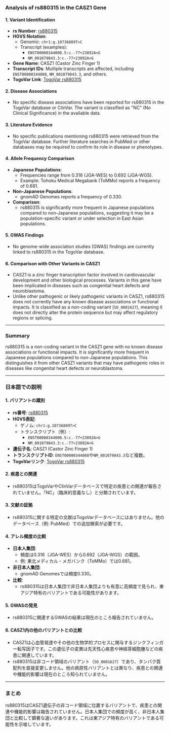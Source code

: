 ### Analysis of rs880315 in the CASZ1 Gene

#### 1. **Variant Identification**
   - **rs Number**: [rs880315](https://identifiers.org/dbsnp/rs880315)
   - **HGVS Notation**:
     - Genomic: `chr1:g.10736809T>C`
     - Transcript (examples):
       - `ENST00000344008.5:c.-77+23892A>G`
       - `NM_001079843.3:c.-77+23892A>G`
   - **Gene Name**: CASZ1 (Castor Zinc Finger 1)
   - **Transcript IDs**: Multiple transcripts are affected, including `ENST00000344008`, `NM_001079843.3`, and others.
   - **TogoVar Link**: [TogoVar rs880315](https://togovar.org/variant/tgv344062)

#### 2. **Disease Associations**
   - No specific disease associations have been reported for rs880315 in the TogoVar database or ClinVar. The variant is classified as "NC" (No Clinical Significance) in the available data.

#### 3. **Literature Evidence**
   - No specific publications mentioning rs880315 were retrieved from the TogoVar database. Further literature searches in PubMed or other databases may be required to confirm its role in disease or phenotypes.

#### 4. **Allele Frequency Comparison**
   - **Japanese Populations**:
     - Frequencies range from 0.316 (JGA-WES) to 0.692 (JGA-WGS).
     - Example: Tohoku Medical Megabank (ToMMo) reports a frequency of 0.681.
   - **Non-Japanese Populations**:
     - gnomAD Genomes reports a frequency of 0.330.
   - **Comparison**:
     - rs880315 is significantly more frequent in Japanese populations compared to non-Japanese populations, suggesting it may be a population-specific variant or under selection in East Asian populations.

#### 5. **GWAS Findings**
   - No genome-wide association studies (GWAS) findings are currently linked to rs880315 in the TogoVar database.

#### 6. **Comparison with Other Variants in CASZ1**
   - CASZ1 is a zinc finger transcription factor involved in cardiovascular development and other biological processes. Variants in this gene have been implicated in diseases such as congenital heart defects and neuroblastoma.
   - Unlike other pathogenic or likely pathogenic variants in CASZ1, rs880315 does not currently have any known disease associations or functional impacts. It is classified as a non-coding variant (`SO_0001627`), meaning it does not directly alter the protein sequence but may affect regulatory regions or splicing.

---

### Summary
rs880315 is a non-coding variant in the CASZ1 gene with no known disease associations or functional impacts. It is significantly more frequent in Japanese populations compared to non-Japanese populations. This distinguishes it from other CASZ1 variants that may have pathogenic roles in diseases like congenital heart defects or neuroblastoma.

---

### 日本語での説明

#### 1. **バリアントの識別**
   - **rs番号**: [rs880315](https://identifiers.org/dbsnp/rs880315)
   - **HGVS表記**:
     - ゲノム: `chr1:g.10736809T>C`
     - トランスクリプト（例）:
       - `ENST00000344008.5:c.-77+23892A>G`
       - `NM_001079843.3:c.-77+23892A>G`
   - **遺伝子名**: CASZ1 (Castor Zinc Finger 1)
   - **トランスクリプトID**: `ENST00000344008`や`NM_001079843.3`など複数。
   - **TogoVarリンク**: [TogoVar rs880315](https://togovar.org/variant/tgv344062)

#### 2. **疾患との関連**
   - rs880315はTogoVarやClinVarデータベースで特定の疾患との関連が報告されていません。「NC」（臨床的意義なし）と分類されています。

#### 3. **文献の証拠**
   - rs880315に関する特定の文献はTogoVarデータベースにはありません。他のデータベース（例: PubMed）での追加検索が必要です。

#### 4. **アレル頻度の比較**
   - **日本人集団**:
     - 頻度は0.316（JGA-WES）から0.692（JGA-WGS）の範囲。
     - 例: 東北メディカル・メガバンク（ToMMo）では0.681。
   - **非日本人集団**:
     - gnomAD Genomesでは頻度0.330。
   - **比較**:
     - rs880315は日本人集団で非日本人集団よりも有意に高頻度で見られ、東アジア特有のバリアントである可能性があります。

#### 5. **GWASの発見**
   - rs880315に関連するGWASの結果は現在のところ報告されていません。

#### 6. **CASZ1内の他のバリアントとの比較**
   - CASZ1は心血管発達やその他の生物学的プロセスに関与するジンクフィンガー転写因子です。この遺伝子の変異は先天性心疾患や神経芽細胞腫などの疾患に関連しています。
   - rs880315は非コード領域のバリアント（`SO_0001627`）であり、タンパク質配列を直接変更しません。他の病原性バリアントとは異なり、疾患との関連や機能的影響は現在のところ知られていません。

---

### まとめ
rs880315はCASZ1遺伝子の非コード領域に位置するバリアントで、疾患との関連や機能的影響は報告されていません。日本人集団での頻度が高く、非日本人集団と比較して顕著な違いがあります。これは東アジア特有のバリアントである可能性を示唆しています。